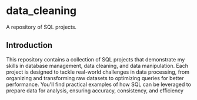 
# data_cleaning
A repository of SQL projects.

## Introduction
This repository contains a collection of SQL projects that demonstrate my skills in database management, data cleaning, and data manipulation. Each project is designed to tackle real-world challenges in data processing, from organizing and transforming raw datasets to optimizing queries for better performance. You'll find practical examples of how SQL can be leveraged to prepare data for analysis, ensuring accuracy, consistency, and efficiency



